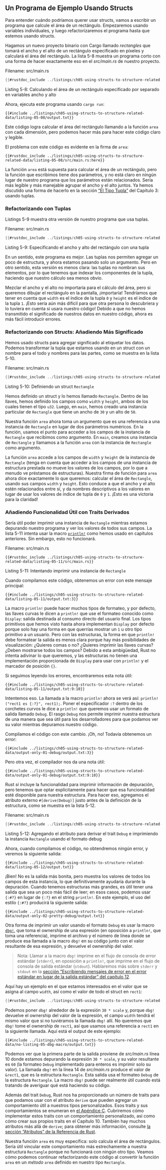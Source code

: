 ## Un Programa de Ejemplo Usando Structs

Para entender cuándo podríamos querer usar structs, vamos a escribir un
programa que calcule el área de un rectángulo. Empezaremos usando variables
individuales, y luego refactorizaremos el programa hasta que estemos usando
structs.

Hagamos un nuevo proyecto binario con Cargo llamado *rectangles* que tomará
el ancho y el alto de un rectángulo especificado en píxeles y calculará el área
del rectángulo. La lista 5-8 muestra un programa corto con una forma de hacer
exactamente eso en el *src/main.rs* de nuestro proyecto.

<span class="filename">Filename: src/main.rs</span>

```rust
{{#rustdoc_include ../listings/ch05-using-structs-to-structure-related-data/listing-05-08/src/main.rs:all}}
```

<span class="caption">Listing 5-8: Calculando el área de un rectángulo
especificado por separado en variables ancho y alto</span>

Ahora, ejecuta este programa usando `cargo run`:

```console
{{#include ../listings/ch05-using-structs-to-structure-related-data/listing-05-08/output.txt}}
```

Este código logra calcular el área del rectángulo llamando a la función `area`
con cada dimensión, pero podemos hacer más para hacer este código claro y
legible.

El problema con este código es evidente en la firma de `area`:

```rust,ignore
{{#rustdoc_include ../listings/ch05-using-structs-to-structure-related-data/listing-05-08/src/main.rs:here}}
```

La función `area` está supuesta para calcular el área de un rectángulo, pero
la función que escribimos tiene dos parámetros, y no está claro en ningún
lugar de nuestro programa que los parámetros están relacionados. Sería más
legible y más manejable agrupar el ancho y el alto juntos. Ya hemos discutido
una forma de hacerlo en la sección [“El Tipo Tupla”][the-tuple-type]<!-- ignore
--> del Capítulo 3: usando tuplas.

### Refactorizando con Tuplas

Listings 5-9 muestra otra versión de nuestro programa que usa tuplas.

<span class="filename">Filename: src/main.rs</span>

```rust
{{#rustdoc_include ../listings/ch05-using-structs-to-structure-related-data/listing-05-09/src/main.rs}}
```

<span class="caption">Listing 5-9: Especificando el ancho y alto del
rectángulo con una tupla</span>

En un sentido, este programa es mejor. Las tuplas nos permiten agregar un poco
de estructura, y ahora estamos pasando solo un argumento. Pero en otro sentido,
esta versión es menos clara: las tuplas no nombran sus elementos, por lo que
tenemos que indexar los componentes de la tupla, haciendo que nuestro
cálculo sea menos obvio.

Mezclar el ancho y el alto no importaría para el cálculo del área, pero si
queremos dibujar el rectángulo en la pantalla, ¡importaría! Tendríamos que
tener en cuenta que `width` es el índice de la tupla `0` y `height` es el índice
de la tupla `1`. ¡Esto sería aún más difícil para que otra persona lo
descubriera y lo tuviera en cuenta si usara nuestro código! Debido a que no
hemos transmitido el significado de nuestros datos en nuestro código, ahora es
más fácil introducir errores.

### Refactorizando con Structs: Añadiendo Más Significado

Hemos usado structs para agregar significado al etiquetar los datos. Podemos
transformar la tupla que estamos usando en un struct con un nombre para el
todo y nombres para las partes, como se muestra en la lista 5-10.

<span class="filename">Filename: src/main.rs</span>

```rust
{{#rustdoc_include ../listings/ch05-using-structs-to-structure-related-data/listing-05-10/src/main.rs}}
```

<span class="caption">Listing 5-10: Definiendo un struct `Rectangle`</span>

Hemos definido un struct y lo hemos llamado `Rectangle`. Dentro de las llaves,
hemos definido los campos como `width` y `height`, ambos de los cuales tienen
el tipo `u32`. Luego, en `main`, hemos creado una instancia particular de
`Rectangle` que tiene un ancho de `30` y un alto de `50`.

Nuestra función `area` ahora toma un argumento que es una referencia a una
instancia de `Rectangle` en lugar de dos parámetros numéricos. En la función,
usamos el punto para acceder a los campos de la instancia de `Rectangle` que
recibimos como argumento. En `main`, creamos una instancia de `Rectangle` y
llamamos a la función `area` con la instancia de `Rectangle` como argumento.

La función `area` accede a los campos de `width` y `height` de la instancia de
`Rectangle` (tenga en cuenta que acceder a los campos de una instancia de
estructura prestada no mueve los valores de los campos, por lo que a menudo
ve préstamos de estructuras). Nuestra firma de función para `area` ahora dice
exactamente lo que queremos: calcular el área de `Rectangle`, usando sus
campos `width` y `height`. Esto conduce a que el ancho y el alto estén
relacionados entre sí, y da nombres descriptivos a los valores en lugar de
usar los valores de índice de tupla de `0` y `1`. ¡Esto es una victoria para
la claridad!

### Añadiendo Funcionalidad Útil con Traits Derivados

Sería útil poder imprimir una instancia de `Rectangle` mientras estamos
depurando nuestro programa y ver los valores de todos sus campos. La lista 5-11
intenta usar la macro [`println!`][println]<!-- ignore --> como hemos usado en
capítulos anteriores. Sin embargo, esto no funcionará.

<span class="filename">Filename: src/main.rs</span>

```rust,ignore,does_not_compile
{{#rustdoc_include ../listings/ch05-using-structs-to-structure-related-data/listing-05-11/src/main.rs}}
```

<span class="caption">Listing 5-11: Intentando imprimir una instancia de 
`Rectangle`</span>

Cuando compilamos este código, obtenemos un error con este mensaje principal:

```text
{{#include ../listings/ch05-using-structs-to-structure-related-data/listing-05-11/output.txt:3}}
```

La macro `println!` puede hacer muchos tipos de formateo, y por defecto, las
llaves curvas le dicen a `println!` que use el formateo conocido como
`Display`: salida destinada al consumo directo del usuario final. Los tipos
primitivos que hemos visto hasta ahora implementan `Display` por defecto
porque solo hay una forma en que querrías mostrar un `1` u otro tipo
primitivo a un usuario. Pero con las estructuras, la forma en que `println!`
debe formatear la salida es menos clara porque hay más posibilidades de
visualización: ¿Quieres comas o no? ¿Quieres imprimir las llaves curvas? ¿Deben
mostrarse todos los campos? Debido a esta ambigüedad, Rust no intenta adivinar
lo que queremos, y las estructuras no tienen una implementación proporcionada
de `Display` para usar con `println!` y el marcador de posición `{}`.

Si seguimos leyendo los errores, encontraremos esta nota útil:

```text
{{#include ../listings/ch05-using-structs-to-structure-related-data/listing-05-11/output.txt:9:10}}
```

Intentemos eso. La llamada a la macro `println!` ahora se verá así:
`println!("rect1 es {:?}", rect1);`. Poner el especificador `:?` dentro de
los corchetes curvos le dice a `println!` que queremos usar un formato de
salida llamado `Debug`. El rasgo `Debug` nos permite imprimir nuestra estructura
de una manera que sea útil para los desarrolladores para que podamos ver su
valor mientras depuramos nuestro código.

Compilamos el código con este cambio. ¡Oh, no! Todavía obtenemos un error:

```text
{{#include ../listings/ch05-using-structs-to-structure-related-data/output-only-01-debug/output.txt:3}}
```

Pero otra vez, el compilador nos da una nota útil:

```text
{{#include ../listings/ch05-using-structs-to-structure-related-data/output-only-01-debug/output.txt:9:10}}
```

Rust *si* incluye la funcionalidad para imprimir información de depuración,
pero tenemos que optar explícitamente para hacer que esa funcionalidad esté
disponible para nuestra estructura. Para hacer eso, agregamos el atributo
externo `#[derive(Debug)]` justo antes de la definición de la estructura, como
se muestra en la lista 5-12.

<span class="filename">Filename: src/main.rs</span>

```rust
{{#rustdoc_include ../listings/ch05-using-structs-to-structure-related-data/listing-05-12/src/main.rs}}
```

<span class="caption">Listing 5-12: Agregando el atributo para derivar el trait 
`Debug` e imprimiendo la instancia `Rectangle` usando el formato debug</span>

Ahora, cuando compilamos el código, no obtendremos ningún error, y veremos la
siguiente salida:

```console
{{#include ../listings/ch05-using-structs-to-structure-related-data/listing-05-12/output.txt}}
```

¡Bien! No es la salida más bonita, pero muestra los valores de todos los
campos de esta instancia, lo que definitivamente ayudaría durante la
depuración. Cuando tenemos estructuras más grandes, es útil tener una salida
que sea un poco más fácil de leer; en esos casos, podemos usar `{:#?}` en
lugar de `{:?}` en el string `println!`. En este ejemplo, el uso del estilo
`{:#?}` producirá la siguiente salida:

```console
{{#include ../listings/ch05-using-structs-to-structure-related-data/output-only-02-pretty-debug/output.txt}}
```

Otra forma de imprimir un valor usando el formato `Debug` es usar la macro
[`dbg!`][dbg]<!-- ignore -->, que toma el ownership de una expresión (en
oposición a `println!`, que toma una referencia), imprime el archivo y el
número de línea donde se produce esa llamada a la macro `dbg!` en su código
junto con el valor resultante de esa expresión, y devuelve el ownership del
valor.

> Nota: Llamar a la macro `dbg!` imprime en el flujo de consola de error
> estándar (`stderr`), en oposición a `println!`, que imprime en el flujo de
> consola de salida estándar (`stdout`). Hablaremos más sobre `stderr` y
> `stdout` en la [sección “Escribiendo mensajes de error en el error estándar
> en lugar de la salida estándar” del capítulo 12][err]<!-- ignore -->.

Aquí hay un ejemplo en el que estamos interesados en el valor que se asigna al
campo `width`, así como el valor de todo el struct en `rect1`:

```rust
{{#rustdoc_include ../listings/ch05-using-structs-to-structure-related-data/no-listing-05-dbg-macro/src/main.rs}}
```

Podemos poner `dbg!` alrededor de la expresión `30 * scale` y, porque `dbg!`
devuelve el ownership del valor de la expresión, el campo `width` tendrá el
mismo valor que si no tuviéramos la llamada `dbg!` allí. No queremos que `dbg!`
tome el ownership de `rect1`, así que usamos una referencia a `rect1` en la
siguiente llamada. Aquí está el output de este ejemplo:

```console
{{#include ../listings/ch05-using-structs-to-structure-related-data/no-listing-05-dbg-macro/output.txt}}
```

Podemos ver que la primera parte de la salida proviene de *src/main.rs* línea
10 donde estamos depurando la expresión `30 * scale`, y su valor resultante es
`60` (la formateo `Debug` implementado para enteros es imprimir solo su valor).
La llamada `dbg!` en la línea 14 de *src/main.rs* produce el valor de `&rect1`,
que es la estructura `Rectangle`. Esta salida usa el formateo `Debug` de la
estructura `Rectangle`. La macro `dbg!` puede ser realmente útil cuando está
tratando de averiguar qué está haciendo su código.

Además del trait `Debug`, Rust nos ha proporcionado un número de traits para
que podamos usar con el atributo `derive` que pueden agregar un comportamiento
útil a nuestros tipos personalizados. Esos traits y sus comportamientos se
enumeran en [el Apéndice C][app-c]<!-- ignore -->. Cubriremos cómo implementar
estos traits con un comportamiento personalizado, así como cómo crear sus
propios traits en el Capítulo 10. También hay muchos atributos más allá de
`derive`; para obtener más información, consulte [la sección “Atributos” de la
Referencia de Rust][attributes].

Nuestra función `area` es muy específica: solo calcula el área de
rectángulos. Sería útil vincular este comportamiento más estrechamente a nuestra
estructura `Rectangle` porque no funcionará con ningún otro tipo. Veamos cómo
podemos continuar refactorizando este código al convertir la función `area` en
un *método* `area` definido en nuestro tipo `Rectangle`.

[the-tuple-type]: ch03-02-data-types.html#the-tuple-type
[app-c]: appendix-03-derivable-traits.md
[println]: ../std/macro.println.html
[dbg]: ../std/macro.dbg.html
[err]: ch12-06-writing-to-stderr-instead-of-stdout.html
[attributes]: ../reference/attributes.html
